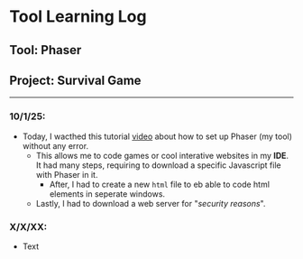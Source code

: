 # Tool Learning Log

## Tool: **Phaser**

## Project: **Survival Game**

---

### 10/1/25:
* Today, I wacthed this tutorial [video](https://www.youtube.com/watch?v=frRWKxB9Hm0&list=PLDyH9Tk5ZdFzEu_izyqgPFtHJJXkc79no&index=3) about how to set up Phaser (my tool) without any error.
  * This allows me to code games or cool interative websites in my **IDE**. It had many steps, requiring to download a specific Javascript file with Phaser in it.
    * After, I had to create a new `html` file to eb able to code html elements in seperate windows.
  * Lastly, I had to download a web server for "_security reasons_". 

### X/X/XX:
* Text


<!--
* Links you used today (websites, videos, etc)
* Things you tried, progress you made, etc
* Challenges, a-ha moments, etc
* Questions you still have
* What you're going to try next
-->
